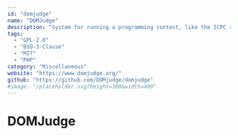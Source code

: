 ```yaml
---
id: "domjudge"
name: "DOMJudge"
description: "System for running a programming contest, like the ICPC regional and world championship programming contests."
tags:
  - "GPL-2.0"
  - "BSD-3-Clause"
  - "MIT"
  - "PHP"
category: "Miscellaneous"
website: "https://www.domjudge.org/"
github: "https://github.com/DOMjudge/domjudge"
#image: "/placeholder.svg?height=300&width=400"
---
```


# DOMJudge
